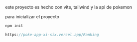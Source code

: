 este proyecto es hecho con vite, tailwind y la api de pokemon

para inicializar el proyecto
```js
npm init
```

```js
https://poke-app-xi-six.vercel.app/Ranking
```
